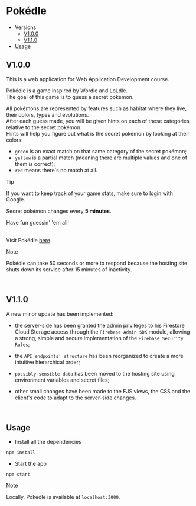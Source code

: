 # Pokédle

- Versions
  - [V1.0.0](https://github.com/maxm33/pokedle?tab=readme-ov-file#v100)
  - [V1.1.0](https://github.com/maxm33/pokedle?tab=readme-ov-file#v110)
- [Usage](https://github.com/maxm33/pokedle?tab=readme-ov-file#usage)

## V1.0.0

This is a web application for Web Application Development course.<br>

Pokédle is a game inspired by Wordle and LoLdle.<br>
The goal of this game is to guess a secret pokémon.<br>

All pokémons are represented by features such as habitat where they live, their colors, types and evolutions.<br>
After each guess made, you will be given hints on each of these categories relative to the secret pokémon.<br>
Hints will help you figure out what is the secret pokémon by looking at their colors:<br>

- `green` is an exact match on that same category of the secret pokémon;<br>
- `yellow` is a partial match (meaning there are multiple values and one of them is correct);<br>
- `red` means there's no match at all.<br>

> [!TIP]
> If you want to keep track of your game stats, make sure to login with Google.<br>

Secret pokémon changes every **5 minutes**.<br>

Have fun guessin' 'em all!<br><br>

Visit Pokédle [here](https://pokedle.onrender.com/).<br>

> [!NOTE]
> Pokédle can take 50 seconds or more to respond because the hosting site shuts down its service after 15 minutes of inactivity.

<br>

## V1.1.0

A new minor update has been implemented:<br>

- the server-side has been granted the admin privileges to his Firestore Cloud Storage access through the `Firebase Admin SDK` module,
  allowing a strong, simple and secure implementation of the `Firebase Security Rules`;<br>

- the `API endpoints' structure` has been reorganized to create a more intuitive hierarchical order;<br>

- `possibly-sensible data` has been moved to the hosting site using environment variables and secret files;<br>

- other small changes have been made to the EJS views, the CSS and the client's code to adapt to the server-side changes.

<br>

## Usage

- Install all the dependencies

```
npm install
```

- Start the app

```
npm start
```

> [!NOTE]
> Locally, Pokédle is available at `localhost:3000`.
